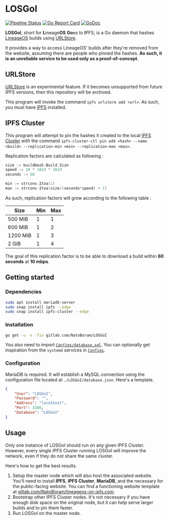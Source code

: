 # LOSGoI

[![Pipeline Status](https://gitlab.com/NatoBoram/LOSGoI/badges/master/pipeline.svg)](https://gitlab.com/NatoBoram/LOSGoI/commits/master)
[![Go Report Card](https://goreportcard.com/badge/gitlab.com/NatoBoram/LOSGoI)](https://goreportcard.com/report/gitlab.com/NatoBoram/LOSGoI)
[![GoDoc](https://godoc.org/gitlab.com/NatoBoram/LOSGoI?status.svg)](https://godoc.org/gitlab.com/NatoBoram/LOSGoI)

**LOSGoI**, short for **L**ineage**OS** **Go**es to **I**PFS, is a Go daemon that hashes [LineageOS](https://download.lineageos.org/) builds using [URLStore](https://github.com/ipfs/go-ipfs/blob/master/docs/experimental-features.md#ipfs-urlstore).

It provides a way to access LineageOS' builds after they're removed from the website, assuming there are people who pinned the hashes. **As such, it is an unreliable service to be used only as a proof-of-concept.**

## URLStore

[URLStore](https://github.com/ipfs/go-ipfs/blob/master/docs/experimental-features.md#ipfs-urlstore) is an experimental feature. If it becomes unsupported from future IPFS versions, then this repository will be archived.

This program will invoke the command `ipfs urlstore add <url>`. As such, you must have [IPFS](https://github.com/ipfs/go-ipfs) installed.

## IPFS Cluster

This program will attempt to pin the hashes it created to the local [IPFS Cluster](https://github.com/ipfs/ipfs-cluster) with the command `ipfs-cluster-ctl pin add <hash> --name <build> --replication-min <min> --replication-max <max>`.

Replication factors are calculated as following :

```Go
size := buildHash.Build.Size
speed := 10 * 1024 * 1024
seconds := 60

min := strconv.Itoa(1)
max := strconv.Itoa(size/(seconds*speed) + 1)
```

As such, replication factors will grow according to the following table :

| Size     | Min | Max |
| -------- | --- | --- |
|  500 MiB |   1 |   1 |
|  600 MiB |   1 |   2 |
| 1200 MiB |   1 |   3 |
|    2 GiB |   1 |   4 |

The goal of this replication factor is to be able to download a build within **60 seconds** at **10 mbps**.

## Getting started

### Dependencies

```bash
sudo apt install mariadb-server
sudo snap install ipfs --edge
sudo snap install ipfs-cluster --edge
```

### Installation

```bash
go get -u -v -fix gitlab.com/NatoBoram/LOSGoI
```

You also need to import [`Configs/database.sql`](https://gitlab.com/NatoBoram/LOSGoI/blob/master/Configs/database.sql). You can optionally get inspiration from the `systemd` services in [`Configs`](https://gitlab.com/NatoBoram/LOSGoI/tree/master/Configs).

### Configuration

MariaDB is required. It will establish a MySQL connection using the configuration file located at `./LOSGoI/database.json`. Here's a template.

```json
{
	"User": "LOSGoI",
	"Password": "",
	"Address": "localhost",
	"Port": 3306,
	"Database": "LOSGoI"
}
```

## Usage

Only one instance of LOSGoI should run on any given IPFS Cluster. However, every single IPFS Cluster running LOSGoI will improve the network, even if they do not share the same cluster.

Here's how to get the best results.

1. Setup the master node which will also host the associated website. You'll need to install **IPFS**, **IPFS Cluster**, **MariaDB**, and the necessary for the public-facing website. You can find a functioning website template at [gitlab.com/NatoBoram/lineageos-on-ipfs.com](https://gitlab.com/NatoBoram/lineageos-on-ipfs.com).
2. Bootstrap other IPFS Cluster nodes. It's not necessary if you have enough disk space on the original node, but it can help serve larger builds and to pin them faster.
3. Run LOSGoI on the master node.
